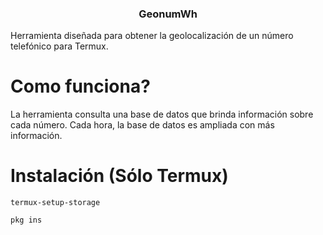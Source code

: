 <h3><p align="center">GeonumWh</p></h3>
Herramienta diseñada para obtener la geolocalización de un número telefónico para Termux. 

# Como funciona?

 La herramienta consulta una base de datos que brinda información sobre cada número. Cada hora, la base de datos es ampliada con más información.
 
 # Instalación (Sólo Termux)
 
 `termux-setup-storage`
 
 `pkg ins`
 

